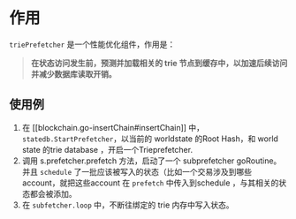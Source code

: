 # 作用

`triePrefetcher` 是一个性能优化组件，作用是：

> **在状态访问发生前，预测并加载相关的 trie 节点到缓存中，以加速后续访问并减少数据库读取开销。**

## 使用例

1. 在 [[blockchain.go-insertChain#insertChain]] 中，`statedb.StartPrefetcher`，以当前的 worldstate 的Root Hash，和 world state 的trie database ，开启一个Trieprefetcher. 
2. 调用 s.prefetcher.prefetch 方法，启动了一个 subprefetcher goRoutine。并且 `schedule` 了一批应该被写入的状态（比如一个交易涉及到哪些 account，就把这些account 在 `prefetch` 中传入到schedule ，与其相关的状态都会被添加。 
3. 在 `subfetcher.loop` 中，不断往绑定的 trie 内存中写入状态。